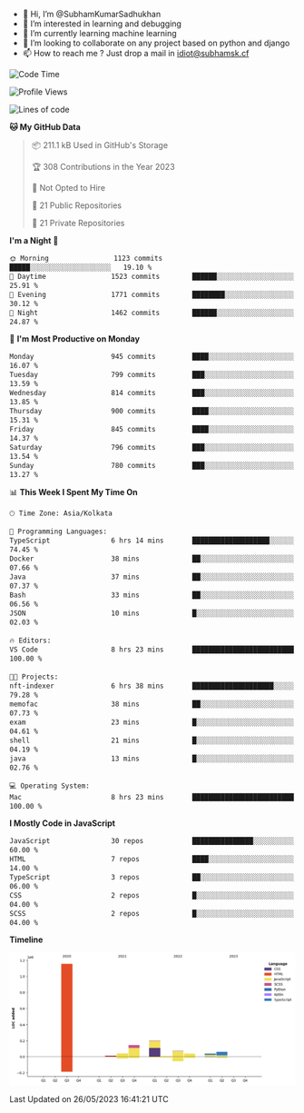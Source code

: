 - 👋 Hi, I’m @SubhamKumarSadhukhan
- 👀 I’m interested in learning and debugging
- 🌱 I’m currently learning machine learning
- 💞️ I’m looking to collaborate on any project based on python and django
- 📫 How to reach me ?
      Just drop a mail in idiot@subhamsk.cf

<!---
SubhamKumarSadhukhan/SubhamKumarSadhukhan is a ✨ special ✨ repository because its `README.md` (this file) appears on your GitHub profile.
You can click the Preview link to take a look at your changes.
--->


<!--START_SECTION:waka-->
![Code Time](http://img.shields.io/badge/Code%20Time-1%2C212%20hrs%2047%20mins-blue)

![Profile Views](http://img.shields.io/badge/Profile%20Views-24-blue)

![Lines of code](https://img.shields.io/badge/From%20Hello%20World%20I%27ve%20Written-1.8%20million%20lines%20of%20code-blue)

**🐱 My GitHub Data** 

> 📦 211.1 kB Used in GitHub's Storage 
 > 
> 🏆 308 Contributions in the Year 2023
 > 
> 🚫 Not Opted to Hire
 > 
> 📜 21 Public Repositories 
 > 
> 🔑 21 Private Repositories 
 > 
**I'm a Night 🦉** 

```text
🌞 Morning                1123 commits        █████░░░░░░░░░░░░░░░░░░░░   19.10 % 
🌆 Daytime                1523 commits        ██████░░░░░░░░░░░░░░░░░░░   25.91 % 
🌃 Evening                1771 commits        ████████░░░░░░░░░░░░░░░░░   30.12 % 
🌙 Night                  1462 commits        ██████░░░░░░░░░░░░░░░░░░░   24.87 % 
```
📅 **I'm Most Productive on Monday** 

```text
Monday                   945 commits         ████░░░░░░░░░░░░░░░░░░░░░   16.07 % 
Tuesday                  799 commits         ███░░░░░░░░░░░░░░░░░░░░░░   13.59 % 
Wednesday                814 commits         ███░░░░░░░░░░░░░░░░░░░░░░   13.85 % 
Thursday                 900 commits         ████░░░░░░░░░░░░░░░░░░░░░   15.31 % 
Friday                   845 commits         ████░░░░░░░░░░░░░░░░░░░░░   14.37 % 
Saturday                 796 commits         ███░░░░░░░░░░░░░░░░░░░░░░   13.54 % 
Sunday                   780 commits         ███░░░░░░░░░░░░░░░░░░░░░░   13.27 % 
```


📊 **This Week I Spent My Time On** 

```text
🕑︎ Time Zone: Asia/Kolkata

💬 Programming Languages: 
TypeScript               6 hrs 14 mins       ███████████████████░░░░░░   74.45 % 
Docker                   38 mins             ██░░░░░░░░░░░░░░░░░░░░░░░   07.66 % 
Java                     37 mins             ██░░░░░░░░░░░░░░░░░░░░░░░   07.37 % 
Bash                     33 mins             ██░░░░░░░░░░░░░░░░░░░░░░░   06.56 % 
JSON                     10 mins             █░░░░░░░░░░░░░░░░░░░░░░░░   02.03 % 

🔥 Editors: 
VS Code                  8 hrs 23 mins       █████████████████████████   100.00 % 

🐱‍💻 Projects: 
nft-indexer              6 hrs 38 mins       ████████████████████░░░░░   79.28 % 
memofac                  38 mins             ██░░░░░░░░░░░░░░░░░░░░░░░   07.73 % 
exam                     23 mins             █░░░░░░░░░░░░░░░░░░░░░░░░   04.61 % 
shell                    21 mins             █░░░░░░░░░░░░░░░░░░░░░░░░   04.19 % 
java                     13 mins             █░░░░░░░░░░░░░░░░░░░░░░░░   02.76 % 

💻 Operating System: 
Mac                      8 hrs 23 mins       █████████████████████████   100.00 % 
```

**I Mostly Code in JavaScript** 

```text
JavaScript               30 repos            ███████████████░░░░░░░░░░   60.00 % 
HTML                     7 repos             ████░░░░░░░░░░░░░░░░░░░░░   14.00 % 
TypeScript               3 repos             ██░░░░░░░░░░░░░░░░░░░░░░░   06.00 % 
CSS                      2 repos             █░░░░░░░░░░░░░░░░░░░░░░░░   04.00 % 
SCSS                     2 repos             █░░░░░░░░░░░░░░░░░░░░░░░░   04.00 % 
```



**Timeline**

![Lines of Code chart](https://raw.githubusercontent.com/SubhamKumarSadhukhan/SubhamKumarSadhukhan/main/assets/bar_graph.png)


 Last Updated on 26/05/2023 16:41:21 UTC
<!--END_SECTION:waka-->
